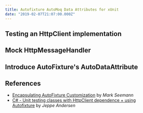 ```yaml
---
title: Autofixture AutoMoq Data Attributes for xUnit
date: "2019-02-07T21:07:00.000Z"
---
```


## Testing an HttpClient implementation

## Mock HttpMessageHandler

## Introduce AutoFixture's AutoDataAttribute

## References
- [Encapsulating AutoFixture Customization](http://blog.ploeh.dk/2011/03/18/EncapsulatingAutoFixtureCustomizations/) by _Mark Seemann_
- [C# - Unit testing classes with HttpClient dependence + using Autofixture](https://www.nocture.dk/2013/05/21/csharp-unit-testing-classes-with-httpclient-dependence-using-autofixture/) by _Jeppe Andersen_
